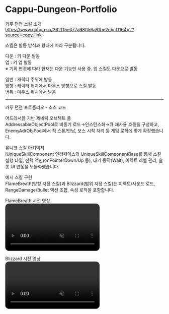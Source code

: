 # Cappu-Dungeon-Portfolio

카푸 던전 스킬 소개<br>
https://www.notion.so/262f15e077a98056a91be2ebcf1164b2?source=copy_link

스킬은 발동 방식과 형태에 따라 구분됩니다.

다운 : 키 다운 발동<br>
업 : 키 업 발동<br>
※ 기획 변경에 따라 현재는 다운 기능만 사용 중. 업 스킬도 다운으로 발동<br>

일반 : 캐릭터 주위에 발동<br>
방향 : 캐릭터 위치에서 마우스 방향으로 스킬 발동<br>
범위 : 마우스 위치에서 발동<br>

--------

카푸 던전 포트폴리오 - 소스 코드

어드레서블 기반 제네릭 오브젝트 풀<br>
AddressableObjectPool<T>로 비동기 로드→인스턴스화→큐 재사용 흐름을 구성하고, EnemyAdrObjPool에서 적 스폰/반납, 보스 시작 처리 등 게임 로직에 맞게 확장했습니다. 

유니크 스킬 아키텍처<br>
IUniqueSkillComponent 인터페이스와 UniqueSkillComponentBase를 통해 스킬 실행 타입, 선택 액션(onPointerDown/Up 등), 대기 동작(Wait), 이펙트 레벨 관리, 슬롯 UI 연동을 모듈화했습니다. 

예시 스킬 구현<br>
FlameBreath(방향 지정 스킬)과 Blizzard(범위 지정 스킬)는 이펙트/사운드 로드, RangeDamage/Bullet 액션 조합, 속성 로직을 포함합니다. 

FlameBreath 시전 영상<br>
<video src="https://github.com/user-attachments/assets/9363f5a9-5fed-4f4b-b994-453972e69e14"
       autoplay loop muted playsinline
       style="max-width:100%; height:auto; border-radius:12px;"></video>

Blizzard 시전 영상<br>
<video src="https://github.com/user-attachments/assets/42f0b5e7-1907-4b29-8af6-830e3868fe2c"
       autoplay loop muted playsinline
       style="max-width:100%; height:auto; border-radius:12px;"></video>

